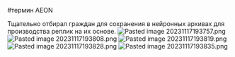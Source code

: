 \#термин
AEON

Тщательно отбирал граждан для сохранения в нейронных архивах для производства реплик на их основе.
![Pasted image 20231117193757.png](..\..\img\Pasted%20image%2020231117193757.png)
![Pasted image 20231117193808.png](..\..\img\Pasted%20image%2020231117193808.png)
![Pasted image 20231117193819.png](..\..\img\Pasted%20image%2020231117193819.png)
![Pasted image 20231117193828.png](..\..\img\Pasted%20image%2020231117193828.png)
![Pasted image 20231117193835.png](..\..\img\Pasted%20image%2020231117193835.png)
